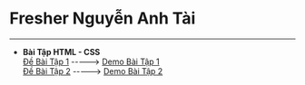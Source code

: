 # Fresher Nguyễn Anh Tài
---
- **Bài Tập HTML - CSS**  
[Đề Bài Tập 1](https://anhtairyu.github.io/html-css/lythuyet1/LyThuyet1_html.jpg) -----> [Demo Bài Tập 1](https://anhtairyu.github.io/html-css/lythuyet1/)  
[Đề Bài Tập 2](https://anhtairyu.github.io/html-css/lythuyet2/lythuyet2.png) -----> [Demo Bài Tập 2](https://anhtairyu.github.io/html-css/lythuyet2/index.html)
